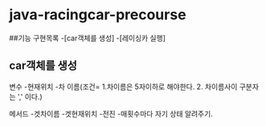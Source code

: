 # java-racingcar-precourse

##기능 구현목록
-[car객체를 생성]
-[레이싱카 실행]

## car객체를 생성
변수
-현재위치
-차 이름(조건= 1.차이름은 5자이하로 해야한다. 2. 차이름사이 구분자는 ',' 이다.)


메서드
-겟차이름
-겟현재위치
-전진
-매횟수마다 자기 상태 알려주기.